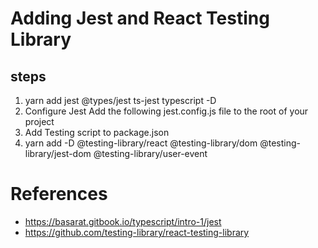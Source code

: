 # Adding Jest and React Testing Library

## steps

1. yarn add jest @types/jest ts-jest typescript -D
2. Configure Jest
   Add the following jest.config.js file to the root of your project
3. Add Testing script to package.json
4. yarn add -D @testing-library/react @testing-library/dom @testing-library/jest-dom @testing-library/user-event

# References

- https://basarat.gitbook.io/typescript/intro-1/jest
- https://github.com/testing-library/react-testing-library
